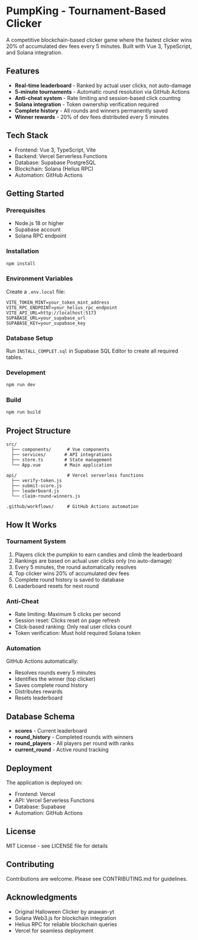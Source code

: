 # PumpKing - Tournament-Based Clicker

A competitive blockchain-based clicker game where the fastest clicker wins 20% of accumulated dev fees every 5 minutes. Built with Vue 3, TypeScript, and Solana integration.

## Features

- **Real-time leaderboard** - Ranked by actual user clicks, not auto-damage
- **5-minute tournaments** - Automatic round resolution via GitHub Actions
- **Anti-cheat system** - Rate limiting and session-based click counting
- **Solana integration** - Token ownership verification required
- **Complete history** - All rounds and winners permanently saved
- **Winner rewards** - 20% of dev fees distributed every 5 minutes

## Tech Stack

- Frontend: Vue 3, TypeScript, Vite
- Backend: Vercel Serverless Functions
- Database: Supabase PostgreSQL
- Blockchain: Solana (Helius RPC)
- Automation: GitHub Actions

## Getting Started

### Prerequisites

- Node.js 18 or higher
- Supabase account
- Solana RPC endpoint

### Installation

```bash
npm install
```

### Environment Variables

Create a `.env.local` file:

```env
VITE_TOKEN_MINT=your_token_mint_address
VITE_RPC_ENDPOINT=your_helius_rpc_endpoint
VITE_API_URL=http://localhost:5173
SUPABASE_URL=your_supabase_url
SUPABASE_KEY=your_supabase_key
```

### Database Setup

Run `INSTALL_COMPLET.sql` in Supabase SQL Editor to create all required tables.

### Development

```bash
npm run dev
```

### Build

```bash
npm run build
```

## Project Structure

```
src/
  ├── components/      # Vue components
  ├── services/       # API integrations
  ├── store.ts        # State management
  └── App.vue         # Main application

api/                   # Vercel serverless functions
  ├── verify-token.js
  ├── submit-score.js
  ├── leaderboard.js
  └── claim-round-winners.js

.github/workflows/     # GitHub Actions automation
```

## How It Works

### Tournament System

1. Players click the pumpkin to earn candies and climb the leaderboard
2. Rankings are based on actual user clicks only (no auto-damage)
3. Every 5 minutes, the round automatically resolves
4. Top clicker wins 20% of accumulated dev fees
5. Complete round history is saved to database
6. Leaderboard resets for next round

### Anti-Cheat

- Rate limiting: Maximum 5 clicks per second
- Session reset: Clicks reset on page refresh
- Click-based ranking: Only real user clicks count
- Token verification: Must hold required Solana token

### Automation

GitHub Actions automatically:
- Resolves rounds every 5 minutes
- Identifies the winner (top clicker)
- Saves complete round history
- Distributes rewards
- Resets leaderboard

## Database Schema

- **scores** - Current leaderboard
- **round_history** - Completed rounds with winners
- **round_players** - All players per round with ranks
- **current_round** - Active round tracking

## Deployment

The application is deployed on:
- Frontend: Vercel
- API: Vercel Serverless Functions
- Database: Supabase
- Automation: GitHub Actions

## License

MIT License - see LICENSE file for details

## Contributing

Contributions are welcome. Please see CONTRIBUTING.md for guidelines.

## Acknowledgments

- Original Halloween Clicker by anawan-yt
- Solana Web3.js for blockchain integration
- Helius RPC for reliable blockchain queries
- Vercel for seamless deployment
